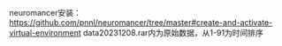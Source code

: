neuromancer安装：https://github.com/pnnl/neuromancer/tree/master#create-and-activate-virtual-environment
data20231208.rar内为原始数据，从1-91为时间排序
